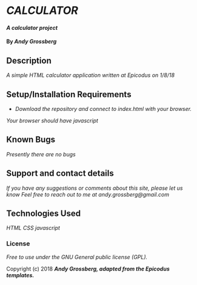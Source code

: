 # _CALCULATOR_

#### _A calculator project_

#### By _Andy Grossberg_

## Description

_A simple HTML calculator application_
_written at *Epicodus* on 1/8/18_

## Setup/Installation Requirements

* _Download the repository and connect to index.html with your browser._

_Your browser should have javascript_

## Known Bugs

_Presently there are no bugs_

## Support and contact details

_If you have any suggestions or comments about this site, please let us know_
_Feel free to reach out to me at andy.grossberg@gmail.com_

## Technologies Used

_HTML_
_CSS_
_javascript_

### License

*Free to use under the GNU General public license (GPL).*

Copyright (c) 2018 **_Andy Grossberg, adapted from the Epicodus templates._**
